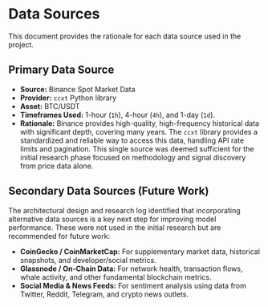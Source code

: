 # Data Sources

This document provides the rationale for each data source used in the project.

## Primary Data Source

-   **Source:** Binance Spot Market Data
-   **Provider:** `ccxt` Python library
-   **Asset:** BTC/USDT
-   **Timeframes Used:** 1-hour (`1h`), 4-hour (`4h`), and 1-day (`1d`).
-   **Rationale:** Binance provides high-quality, high-frequency historical data with significant depth, covering many years. The `ccxt` library provides a standardized and reliable way to access this data, handling API rate limits and pagination. This single source was deemed sufficient for the initial research phase focused on methodology and signal discovery from price data alone.

## Secondary Data Sources (Future Work)

The architectural design and research log identified that incorporating alternative data sources is a key next step for improving model performance. These were not used in the initial research but are recommended for future work:

-   **CoinGecko / CoinMarketCap:** For supplementary market data, historical snapshots, and developer/social metrics.
-   **Glassnode / On-Chain Data:** For network health, transaction flows, whale activity, and other fundamental blockchain metrics.
-   **Social Media & News Feeds:** For sentiment analysis using data from Twitter, Reddit, Telegram, and crypto news outlets.